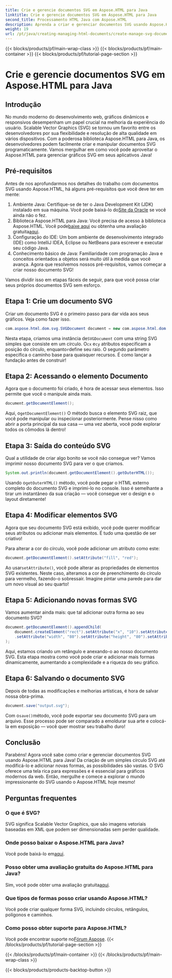 ```yaml
---
title: Crie e gerencie documentos SVG em Aspose.HTML para Java
linktitle: Crie e gerencie documentos SVG em Aspose.HTML para Java
second_title: Processamento HTML Java com Aspose.HTML
description: Aprenda a criar e gerenciar documentos SVG usando Aspose.HTML para Java! Este guia abrangente cobre tudo, desde a criação básica até a manipulação avançada.
weight: 19
url: /pt/java/creating-managing-html-documents/create-manage-svg-documents/
---
```


{{< blocks/products/pf/main-wrap-class >}}
{{< blocks/products/pf/main-container >}}
{{< blocks/products/pf/tutorial-page-section >}}

# Crie e gerencie documentos SVG em Aspose.HTML para Java

## Introdução
No mundo moderno do desenvolvimento web, gráficos dinâmicos e responsivos desempenham um papel crucial na melhoria da experiência do usuário. Scalable Vector Graphics (SVG) se tornou um favorito entre os desenvolvedores por sua flexibilidade e resolução de alta qualidade em vários dispositivos. Com a poderosa biblioteca Aspose.HTML para Java, os desenvolvedores podem facilmente criar e manipular documentos SVG programaticamente. Vamos mergulhar em como você pode aproveitar o Aspose.HTML para gerenciar gráficos SVG em seus aplicativos Java!
## Pré-requisitos
Antes de nos aprofundarmos nos detalhes do trabalho com documentos SVG usando Aspose.HTML, há alguns pré-requisitos que você deve ter em mente:
1.  Ambiente Java: Certifique-se de ter o Java Development Kit (JDK) instalado em sua máquina. Você pode baixá-lo do[Site da Oracle](https://www.oracle.com/java/technologies/javase-jdk11-downloads.html) se você ainda não o fez.
2.  Biblioteca Aspose.HTML para Java: Você precisa de acesso à biblioteca Aspose.HTML. Você pode[baixe aqui](https://releases.aspose.com/html/java/) ou obtenha uma avaliação gratuita[aqui](https://releases.aspose.com/).
3. Configuração do IDE: Um bom ambiente de desenvolvimento integrado (IDE) como IntelliJ IDEA, Eclipse ou NetBeans para escrever e executar seu código Java.
4. Conhecimento básico de Java: Familiaridade com programação Java e conceitos orientados a objetos será muito útil à medida que você avança.
Agora que resolvemos nossos pré-requisitos, vamos começar a criar nosso documento SVG!

Vamos dividir isso em etapas fáceis de seguir, para que você possa criar seus próprios documentos SVG sem esforço.
## Etapa 1: Crie um documento SVG
Criar um documento SVG é o primeiro passo para dar vida aos seus gráficos. Veja como fazer isso.

```java
com.aspose.html.dom.svg.SVGDocument document = new com.aspose.html.dom.svg.SVGDocument("<svg xmlns='http://www.w3.org/2000/svg'><circle cx='50' cy='50' r='40'/></svg>", ".");
```

 Nesta etapa, criamos uma instância de`SVGDocument` com uma string SVG simples que consiste em um círculo. O`cx` e`cy` atributos especificam a posição do círculo, enquanto`r`define seu raio. O segundo parâmetro especifica o caminho base para quaisquer recursos. É como lançar a fundação antes de construir!
## Etapa 2: Acessando o elemento Documento
Agora que o documento foi criado, é hora de acessar seus elementos. Isso permite que você o manipule ainda mais.

```java
document.getDocumentElement();
```

 Aqui, o`getDocumentElement()` O método busca o elemento SVG raiz, que você pode manipular ou inspecionar posteriormente. Pense nisso como abrir a porta principal da sua casa — uma vez aberta, você pode explorar todos os cômodos lá dentro!
## Etapa 3: Saída do conteúdo SVG
Qual a utilidade de criar algo bonito se você não consegue ver? Vamos imprimir nosso documento SVG para ver o que criamos.

```java
System.out.println(document.getDocumentElement().getOuterHTML());
```

 Usando o`getOuterHTML()` método, você pode pegar o HTML externo completo do documento SVG e imprimi-lo no console. Isso é semelhante a tirar um instantâneo da sua criação — você consegue ver o design e o layout diretamente!
## Etapa 4: Modificar elementos SVG
Agora que seu documento SVG está exibido, você pode querer modificar seus atributos ou adicionar mais elementos. É tudo uma questão de ser criativo!

Para alterar a cor do círculo, você pode adicionar um atributo como este:
```java
document.getDocumentElement().setAttribute("fill", "red");
```

 Ao usar`setAttribute()`, você pode alterar as propriedades de elementos SVG existentes. Neste caso, alteramos a cor de preenchimento do círculo para vermelho, fazendo-o sobressair. Imagine pintar uma parede para dar um novo visual ao seu quarto!
## Etapa 5: Adicionando novas formas SVG
Vamos aumentar ainda mais: que tal adicionar outra forma ao seu documento SVG? 

```java
document.getDocumentElement().appendChild(
    document.createElement("rect").setAttribute("x", "10").setAttribute("y", "10")
    .setAttribute("width", "80").setAttribute("height", "80").setAttribute("fill", "blue")
);
```

Aqui, estamos criando um retângulo e anexando-o ao nosso documento SVG. Esta etapa mostra como você pode criar e adicionar mais formas dinamicamente, aumentando a complexidade e a riqueza do seu gráfico.
## Etapa 6: Salvando o documento SVG
Depois de todas as modificações e melhorias artísticas, é hora de salvar nossa obra-prima.

```java
document.save("output.svg");
```

 Com o`save()`método, você pode exportar seu documento SVG para um arquivo. Esse processo pode ser comparado a emoldurar sua arte e colocá-la em exposição — você quer mostrar seu trabalho duro!
## Conclusão
Parabéns! Agora você sabe como criar e gerenciar documentos SVG usando Aspose.HTML para Java! Da criação de um simples círculo SVG até modificá-lo e adicionar novas formas, as possibilidades são vastas. O SVG oferece uma tela rica para expressões e é essencial para gráficos modernos da web. Então, mergulhe e comece a explorar o mundo impressionante do SVG usando o Aspose.HTML hoje mesmo!
## Perguntas frequentes
### O que é SVG?
SVG significa Scalable Vector Graphics, que são imagens vetoriais baseadas em XML que podem ser dimensionadas sem perder qualidade.
### Onde posso baixar o Aspose.HTML para Java?
 Você pode baixá-lo em[aqui](https://releases.aspose.com/html/java/).
### Posso obter uma avaliação gratuita do Aspose.HTML para Java?
 Sim, você pode obter uma avaliação gratuita[aqui](https://releases.aspose.com/).
### Que tipos de formas posso criar usando Aspose.HTML?
Você pode criar qualquer forma SVG, incluindo círculos, retângulos, polígonos e caminhos.
### Como posso obter suporte para Aspose.HTML?
Você pode encontrar suporte no[Fórum Aspose](https://forum.aspose.com/c/html/29).
{{< /blocks/products/pf/tutorial-page-section >}}

{{< /blocks/products/pf/main-container >}}
{{< /blocks/products/pf/main-wrap-class >}}

{{< blocks/products/products-backtop-button >}}
